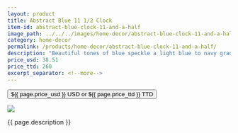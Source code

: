 ```yaml
---
layout: product
title: Abstract Blue 11 1/2 Clock
item-id: abstract-blue-clock-11-and-a-half
image_path: ../../../images/home-decor/abstract-blue-clock-11-and-a-half.jpg
category: home-decor
permalink: /products/home-decor/abstract-blue-clock-11-and-a-half/
description: "Beautiful tones of blue speckle a light blue to navy gradient in the background of this intricate, hand-painted Clock. Silver hands bring out the lighter colors of the gradient that stretch to 11 1/2 inch tall on this modern, hand-painted decoration. Perfect with any modern Decor, place this Clock on a mantle or end table for an avant-garde way to tell time. Clock is 11 1/2 inches tall. Requires 1 - AA battery (not included). Our handcrafted Cozenza Glassware is food safe, and lead and cadmium free."
price_usd: 38.51
price_ttd: 260
excerpt_separator: <!--more-->
---
```


<button class="bg-blue-500 hover:bg-blue-700 text-white font-bold my-2 py-2 px-4 w-full snipcart-add-item" 
data-item-id="{{ page.item-id }}" 
data-item-price="{{page.price_usd}}"
data-item-url="{{ site.url }}/{{ page.category }}"
data-item-description="{{ page.description }}"
data-item-image="{{ page.image_path }}"
data-item-name="{{ page.title }}"
data-item-categories="{{ page.category }}">
${{ page.price_usd }} USD or ${{ page.price_ttd }} TTD
</button>

<!--more-->
<div class="flex flex-wrap">
  <div class="w-64 p-4 h-auto">
    <a data-fancybox="gallery" href="{{ page.image_path }}"><img src="{{ page.image_path }}"></a>
  </div>
  <div class="sm:flex-1">
    <p class="p-4 text-gray-700">
      {{ page.description }}
    </p>
  </div>
</div>
